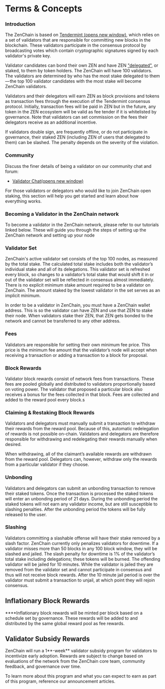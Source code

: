 # Terms & Concepts

### Introduction <a id="introduction"></a>

The ZenChain is based on [Tendermint \(opens new window\)](https://github.com/tendermint/tendermint/tree/master/docs/introduction), which relies on a set of validators that are responsible for committing new blocks in the blockchain. These validators participate in the consensus protocol by broadcasting votes which contain cryptographic signatures signed by each validator's private key.

Validator candidates can bond their own ZEN and have ZEN ["delegated"](https://hub.cosmos.network/main/delegators/delegator-guide-cli.html), or staked, to them by token holders. The ZenChain will have 100 validators. The validators are determined by who has the most stake delegated to them — the top 100 validator candidates with the most stake will become ZenChain validators.

Validators and their delegators will earn ZEN as block provisions and tokens as transaction fees through the execution of the Tendermint consensus protocol. Initially, transaction fees will be paid in ZEN but in the future, any token in the ZEN ecosystem will be valid as fee tender if it is whitelisted by governance. Note that validators can set commission on the fees their delegators receive as an additional incentive.

If validators double sign, are frequently offline, or do not participate in governance, their staked ZEN \(including ZEN of users that delegated to them\) can be slashed. The penalty depends on the severity of the violation.

### Community <a id="community"></a>

Discuss the finer details of being a validator on our community chat and forum:

* [Validator Chat\(opens new window\)](https://t.me/zenchainvalidators)

For those validators or delegators who would like to join ZenChain open staking, this section will help you get started and learn about how everything works. 

### **Becoming a Validator in the ZenChain network**

To become a validator in the ZenChain network, please refer to our tutorials linked below. These will guide you through the steps of setting up the ZenChain network and setting up your node

### **Validator Set**

ZenChain's active validator set consists of the top 100 nodes, as measured by the total stake. The calculated total stake includes both the validator’s individual stake and all of its delegations. This validator set is refreshed every block, so changes to a validator’s total stake that would shift it in or out of the validator set will be reflected in consensus almost immediately. There is no explicit minimum stake amount required to be a validator on ZenChain. The amount staked by the lowest validator in the set serves as an implicit minimum.

In order to be a validator in ZenChain, you must have a ZenChain wallet address. This is so the validator can have ZEN and use that ZEN to stake their node. When validators stake their ZEN, that ZEN gets bonded to the network and cannot be transferred to any other address.

### **Fees**

Validators are responsible for setting their own minimum fee price. This price is the minimum fee amount that the validator’s node will accept when receiving a transaction or adding a transaction to a block for proposal.

### Block Rewards

Validator block rewards consist of network fees from transactions. These fees are pooled globally and distributed to validators proportionally based on voting power. The validator that proposed a particular block also receives a bonus for the fees collected in that block. Fees are collected and added to the reward pool every block.s

### Claiming & Restaking Block Rewards

Validators and delegators must manually submit a transaction to withdraw their rewards from the reward pool. Because of this, automatic redelegation of rewards is not possible on-chain. Validators and delegators are therefore responsible for withdrawing and redelegating their rewards manually when desired.  
  
When withdrawing, all of the claimant’s available rewards are withdrawn from the reward pool. Delegators can, however, withdraw only the rewards from a particular validator if they choose.

### **Unbonding**

Validators and delegators can submit an unbonding transaction to remove their staked tokens. Once the transaction is processed the staked tokens will enter an unbonding period of 21 days. During the unbonding period the staked tokens will not earn any validator income, but are still susceptible to slashing penalties. After the unbonding period the tokens will be fully released to the user.

### Slashing

Validators committing a slashable offense will have their stake removed by a slash factor. ZenChain currently only penalizes validators for downtime. If a validator misses more than 50 blocks in any 100 block window, they will be slashed and jailed. The slash penalty for downtime is 1% of the validator’s total stake including delegations; these tokens will be burned. The offending validator will be jailed for 10 minutes. While the validator is jailed they are removed from the validator set and cannot participate in consensus and thus will not receive block rewards. After the 10 minute jail period is over the validator must submit a transaction to unjail, at which point they will rejoin consensus.

## **Inflationary Block Rewards**

 ****Inflationary block rewards will be minted per block based on a schedule set by governance. These rewards will be added to and distributed by the same global reward pool as fee rewards.

## Validator Subsidy Rewards

ZenChain will run a 1**-week** validator subsidy program for validators to incentivize early adoption. Rewards are subject to change based on evaluations of the network from the ZenChain core team, community feedback, and governance over time.

To learn more about this program and what you can expect to earn as part of this program, reference our announcement articles. 



